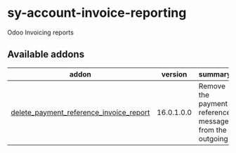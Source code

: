 # sy-account-invoice-reporting
Odoo Invoicing reports

[//]: # (addons)

Available addons
----------------
addon | version | summary
--- | --- | ---
[delete_payment_reference_invoice_report](delete_payment_reference_invoice_report/) | 16.0.1.0.0 | Remove the payment reference message from the outgoing

[//]: # (end addons)
